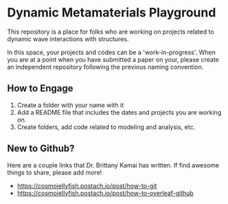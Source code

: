 # Dynamic Metamaterials Playground

This repository is a place for folks who are working on projects related to dynamic wave interactions with structures. 

In this space, your projects and codes can be a 'work-in-progress'. When you are at a point when you have submitted a paper on your, please create an independent repository following the previous naming convention.

## How to Engage
1) Create a folder with your name with it
2) Add a README file that includes the dates and projects you are working on.
3) Create folders, add code related to modeling and analysis, etc.


## New to Github?
Here are a couple links that Dr. Brittany Kamai has written. If find awesome things to share, please add more!
* https://cosmojellyfish.postach.io/post/how-to-git
* https://cosmojellyfish.postach.io/post/how-to-overleaf-github




